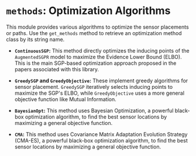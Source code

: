 # `methods`: Optimization Algorithms

This module provides various algorithms to optimize the sensor placements or paths. Use the `get_methods` method to retrieve an optimization method class by its string name.

* **`ContinuousSGP`:** This method directly optimizes the inducing points of the `AugmentedSGPR` model to maximize the Evidence Lower Bound (ELBO). This is the main SGP-based optimization approach proposed in the papers associated with this library.

* **`GreedySGP` and `GreedyObjective`:** These implement greedy algorithms for sensor placement. `GreedySGP` iteratively selects inducing points to maximize the SGP's ELBO, while `GreedyObjective` uses a more general objective function like Mutual Information.

* **`BayesianOpt`:** This method uses Bayesian Optimization, a powerful black-box optimization algorithm, to find the best sensor locations by maximizing a general objective function.

* **`CMA`:** This method uses Covariance Matrix Adaptation Evolution Strategy (CMA-ES), a powerful black-box optimization algorithm, to find the best sensor locations by maximizing a general objective function.